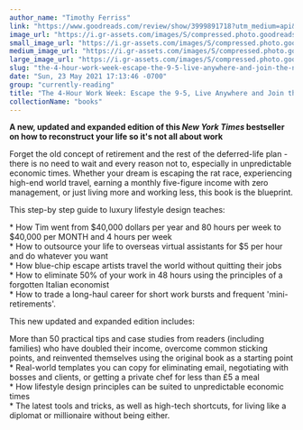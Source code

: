 ```yaml
---
author_name: "Timothy Ferriss"
link: "https://www.goodreads.com/review/show/3999891718?utm_medium=api&utm_source=rss"
image_url: "https://i.gr-assets.com/images/S/compressed.photo.goodreads.com/books/1348972089l/9278897._SY75_.jpg"
small_image_url: "https://i.gr-assets.com/images/S/compressed.photo.goodreads.com/books/1348972089l/9278897._SY75_.jpg"
medium_image_url: "https://i.gr-assets.com/images/S/compressed.photo.goodreads.com/books/1348972089l/9278897._SX98_.jpg"
large_image_url: "https://i.gr-assets.com/images/S/compressed.photo.goodreads.com/books/1348972089l/9278897.jpg"
slug: "the-4-hour-work-week-escape-the-9-5-live-anywhere-and-join-the-new-rich"
date: "Sun, 23 May 2021 17:13:46 -0700"
group: "currently-reading"
title: "The 4-Hour Work Week: Escape the 9-5, Live Anywhere and Join the New Rich"
collectionName: "books"
---
```

**A new, updated and expanded edition of this *New York Times* bestseller on how to reconstruct your life so it's not all about work**  
  
Forget the old concept of retirement and the rest of the deferred-life plan - there is no need to wait and every reason not to, especially in unpredictable economic times. Whether your dream is escaping the rat race, experiencing high-end world travel, earning a monthly five-figure income with zero management, or just living more and working less, this book is the blueprint.  
  
This step-by step guide to luxury lifestyle design teaches:  
  
\* How Tim went from $40,000 dollars per year and 80 hours per week to $40,000 per MONTH and 4 hours per week  
 \* How to outsource your life to overseas virtual assistants for $5 per hour and do whatever you want   
 \* How blue-chip escape artists travel the world without quitting their jobs   
 \* How to eliminate 50% of your work in 48 hours using the principles of a forgotten Italian economist   
 \* How to trade a long-haul career for short work bursts and frequent 'mini-retirements'.  
  
This new updated and expanded edition includes:  
  
More than 50 practical tips and case studies from readers (including families) who have doubled their income, overcome common sticking points, and reinvented themselves using the original book as a starting point   
 \* Real-world templates you can copy for eliminating email, negotiating with bosses and clients, or getting a private chef for less than £5 a meal   
 \* How lifestyle design principles can be suited to unpredictable economic times   
 \* The latest tools and tricks, as well as high-tech shortcuts, for living like a diplomat or millionaire without being either.